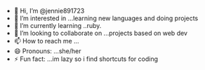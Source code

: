 - 👋 Hi, I’m @jennie891723
- 👀 I’m interested in ...learning new languages and doing projects
- 🌱 I’m currently learning ..ruby.
- 💞️ I’m looking to collaborate on ...projects based on web dev
- 📫 How to reach me ...
- 😄 Pronouns: ...she/her
- ⚡ Fun fact: ...im lazy so i find shortcuts for coding

<!---
jennie891723/jennie891723 is a ✨ special ✨ repository because its `README.md` (this file) appears on your GitHub profile.
You can click the Preview link to take a look at your changes.
--->
